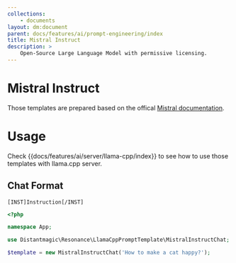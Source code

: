 ```yaml
---
collections: 
    - documents
layout: dm:document
parent: docs/features/ai/prompt-engineering/index
title: Mistral Instruct
description: >
    Open-Source Large Language Model with permissive licensing.
---
```


# Mistral Instruct

Those templates are prepared based on the offical 
[Mistral documentation](https://docs.mistral.ai/models/#chat-template).

# Usage

Check {{docs/features/ai/server/llama-cpp/index}} to see how to use those
templates with llama.cpp server.

## Chat Format

```
[INST]Instruction[/INST]
```

```php
<?php

namespace App;

use Distantmagic\Resonance\LlamaCppPromptTemplate\MistralInstructChat;

$template = new MistralInstructChat('How to make a cat happy?');
```

